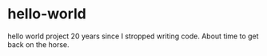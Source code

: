 # hello-world
hello world project
20 years since I stropped writing code.
About time to get back on the horse.
